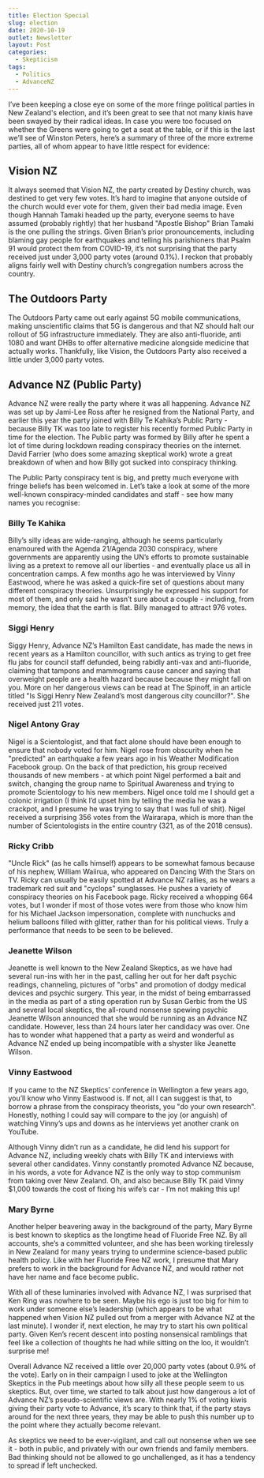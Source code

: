 ```yaml
---
title: Election Special
slug: election
date: 2020-10-19
outlet: Newsletter
layout: Post
categories:
  - Skepticism
tags:
  - Politics
  - AdvanceNZ
---
```


I’ve been keeping a close eye on some of the more fringe political parties in New Zealand's election, and it’s been great to see that not many kiwis have been swayed by their radical ideas. In case you were too focused on whether the Greens were going to get a seat at the table, or if this is the last we’ll see of Winston Peters, here’s a summary of three of the more extreme parties, all of whom appear to have little respect for evidence:

<!-- more -->

## Vision NZ

It always seemed that Vision NZ, the party created by Destiny church, was destined to get very few votes. It’s hard to imagine that anyone outside of the church would ever vote for them, given their bad media image. Even though Hannah Tamaki headed up the party, everyone seems to have assumed (probably rightly) that her husband "Apostle Bishop" Brian Tamaki is the one pulling the strings. Given Brian’s prior pronouncements, including blaming gay people for earthquakes and telling his parishioners that Psalm 91 would protect them from COVID-19, it’s not surprising that the party received just under 3,000 party votes (around 0.1%). I reckon that probably aligns fairly well with Destiny church’s congregation numbers across the country.

## The Outdoors Party

The Outdoors Party came out early against 5G mobile communications, making unscientific claims that 5G is dangerous and that NZ should halt our rollout of 5G infrastructure immediately. They are also anti-fluoride, anti 1080 and want DHBs to offer alternative medicine alongside medicine that actually works. Thankfully, like Vision, the Outdoors Party also received a little under 3,000 party votes.

## Advance NZ (Public Party)

Advance NZ were really the party where it was all happening. Advance NZ was set up by Jami-Lee Ross after he resigned from the National Party, and earlier this year the party joined with Billy Te Kahika’s Public Party - because Billy TK was too late to register his recently formed Public Party in time for the election. The Public party was formed by Billy after he spent a lot of time during lockdown reading conspiracy theories on the internet. David Farrier (who does some amazing skeptical work) wrote a great breakdown of when and how Billy got sucked into conspiracy thinking.

The Public Party conspiracy tent is big, and pretty much everyone with fringe beliefs has been welcomed in. Let’s take a look at some of the more well-known conspiracy-minded candidates and staff - see how many names you recognise:

### Billy Te Kahika

Billy’s silly ideas are wide-ranging, although he seems particularly enamoured with the Agenda 21/Agenda 2030 conspiracy, where governments are apparently using the UN’s efforts to promote sustainable living as a pretext to remove all our liberties - and eventually place us all in concentration camps. A few months ago he was interviewed by Vinny Eastwood, where he was asked a quick-fire set of questions about many different conspiracy theories. Unsurprisingly he expressed his support for most of them, and only said he wasn’t sure about a couple - including, from memory, the idea that the earth is flat. Billy managed to attract 976 votes.

### Siggi Henry

Siggy Henry, Advance NZ’s Hamilton East candidate, has made the news in recent years as a Hamilton councillor, with such antics as trying to get free flu jabs for council staff defunded, being rabidly anti-vax and anti-fluoride, claiming that tampons and mammograms cause cancer and saying that overweight people are a health hazard because because they might fall on you. More on her dangerous views can be read at The Spinoff, in an article titled "Is Siggi Henry New Zealand’s most dangerous city councillor?". She received just 211 votes.

### Nigel Antony Gray

Nigel is a Scientologist, and that fact alone should have been enough to ensure that nobody voted for him. Nigel rose from obscurity when he "predicted" an earthquake a few years ago in his Weather Modification Facebook group. On the back of that prediction, his group received thousands of new members - at which point Nigel performed a bait and switch, changing the group name to Spiritual Awareness and trying to promote Scientology to his new members. Nigel once told me I should get a colonic irrigation (I think I’d upset him by telling the media he was a crackpot, and I presume he was trying to say that I was full of shit). Nigel received a surprising 356 votes from the Wairarapa, which is more than the number of Scientologists in the entire country (321, as of the 2018 census).

### Ricky Cribb

"Uncle Rick" (as he calls himself) appears to be somewhat famous because of his nephew, William Waiirua, who appeared on Dancing With the Stars on TV. Ricky can usually be easily spotted at Advance NZ rallies, as he wears a trademark red suit and "cyclops" sunglasses. He pushes a variety of conspiracy theories on his Facebook page. Ricky received a whopping 664 votes, but I wonder if most of those votes were from those who know him for his Michael Jackson impersonation, complete with nunchucks and helium balloons filled with glitter, rather than for his political views. Truly a performance that needs to be seen to be believed.

### Jeanette Wilson

Jeanette is well known to the New Zealand Skeptics, as we have had several run-ins with her in the past, calling her out for her daft psychic readings, channeling, pictures of "orbs" and promotion of dodgy medical devices and psychic surgery. This year, in the midst of being embarrassed in the media as part of a sting operation run by Susan Gerbic from the US and several local skeptics, the all-round nonsense spewing psychic Jeanette Wilson announced that she would be running as an Advance NZ candidate. However, less than 24 hours later her candidacy was over. One has to wonder what happened that a party as weird and wonderful as Advance NZ ended up being incompatible with a shyster like Jeanette Wilson.

### Vinny Eastwood

If you came to the NZ Skeptics’ conference in Wellington a few years ago, you’ll know who Vinny Eastwood is. If not, all I can suggest is that, to borrow a phrase from the conspiracy theorists, you "do your own research". Honestly, nothing I could say will compare to the joy (or anguish) of watching Vinny’s ups and downs as he interviews yet another crank on YouTube.

Although Vinny didn’t run as a candidate, he did lend his support for Advance NZ, including weekly chats with Billy TK and interviews with several other candidates. Vinny constantly promoted Advance NZ because, in his words, a vote for Advance NZ is the only way to stop communism from taking over New Zealand. Oh, and also because Billy TK paid Vinny $1,000 towards the cost of fixing his wife’s car - I’m not making this up!

### Mary Byrne

Another helper beavering away in the background of the party, Mary Byrne is best known to skeptics as the longtime head of Fluoride Free NZ. By all accounts, she’s a committed volunteer, and she has been working tirelessly in New Zealand for many years trying to undermine science-based public health policy. Like with her Fluoride Free NZ work, I presume that Mary prefers to work in the background for Advance NZ, and would rather not have her name and face become public.

With all of these luminaries involved with Advance NZ, I was surprised that Ken Ring was nowhere to be seen. Maybe his ego is just too big for him to work under someone else’s leadership (which appears to be what happened when Vision NZ pulled out from a merger with Advance NZ at the last minute). I wonder if, next election, he may try to start his own political party. Given Ken’s recent descent into posting nonsensical ramblings that feel like a collection of thoughts he had while sitting on the loo, it wouldn’t surprise me!

Overall Advance NZ received a little over 20,000 party votes (about 0.9% of the vote). Early on in their campaign I used to joke at the Wellington Skeptics in the Pub meetings about how silly all these people seem to us skeptics. But, over time, we started to talk about just how dangerous a lot of Advance NZ’s pseudo-scientific views are. With nearly 1% of voting kiwis giving their party vote to Advance, it’s scary to think that, if the party stays around for the next three years, they may be able to push this number up to the point where they actually become relevant.

As skeptics we need to be ever-vigilant, and call out nonsense when we see it - both in public, and privately with our own friends and family members. Bad thinking should not be allowed to go unchallenged, as it has a tendency to spread if left unchecked.
